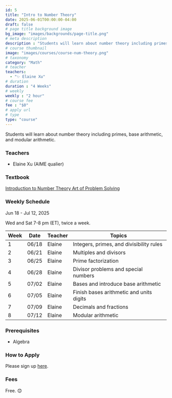 ```yaml
---
id: 5
title: "Intro to Number Theory"
date: 2025-06-01T00:00:00-04:00
draft: false
# page title background image
bg_image: "images/backgrounds/page-title.png"
# meta description
description : "Students will learn about number theory including primes, base arithmetic, and modular arithmetic."
# course thumbnail
image: "images/courses/course-num-theory.png"
# taxonomy
category: "Math"
# teacher
teachers:
  - "✨ Elaine Xu"
# duration
duration : "4 Weeks"
# weekly
weekly : "2 hour"
# course fee
fee : "$0"
# apply url
# type
type: "course"
---
```


Students will learn about number theory including primes, base arithmetic, and modular arithmetic.

### Teachers

* Elaine Xu (AIME qualier)

### Textbook 
[Introduction to Number Theory Art of Problem Solving](https://artofproblemsolving.com/store/book/intro-number-theory)

### Weekly Schedule

Jun 18 - Jul 12, 2025

Wed and Sat 7-8 pm (ET), twice a week.


|Week   |Date   | Teacher   | Topics
|-------|-------|-----------|--------------
|1      |06/18  | Elaine    | Integers, primes, and divisibility rules
|2      |06/21  | Elaine    | Multiples and divisors
|3      |06/25  | Elaine    | Prime factorization
|4      |06/28  | Elaine    | Divisor problems and special numbers
|5      |07/02  | Elaine    | Bases and introduce base arithmetic
|6      |07/05  | Elaine    | Finish bases arithmetic and units digits
|7      |07/09  | Elaine    | Decimals and fractions
|8      |07/12  | Elaine    | Modular arithmetic


### Prerequisites

* Algebra

### How to Apply

Please sign up [here](https://forms.gle/7zqSWiNLTpQmP1C26).

### Fees

Free. 😊

